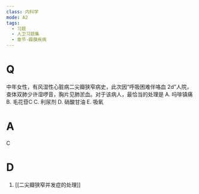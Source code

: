 ```yaml
---
class: 内科学
mode: A2
tags:
  - 习题
  - 人卫习题集
  - 章节-瓣膜疾病
---
```


# Q
中年女性，有风湿性心脏病二尖瓣狭窄病史，此次因“呼吸困难伴咯血 2d”人院，查体双肺少许湿啰音，胸片见肺淤血。对于该病人，最恰当的处理是
A. 吗啡镇痛 
B. 毛花苷C 
C. 利尿剂
D. 硝酸甘油 
E. 吸氧
# A
C
# D
1. [[二尖瓣狭窄并发症的处理]]